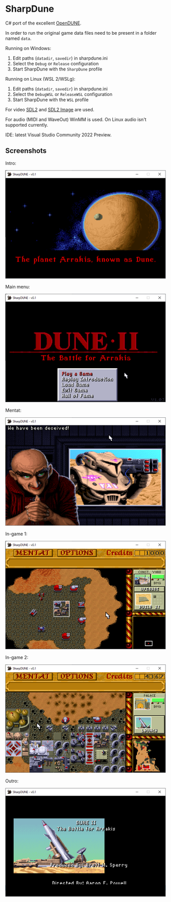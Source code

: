 # SharpDune
C# port of the excellent [OpenDUNE](https://github.com/OpenDUNE/OpenDUNE).

In order to run the original game data files need to be present in a folder named `data`.

Running on Windows:
1. Edit paths (`datadir`, `savedir`) in sharpdune.ini
2. Select the `Debug` or `Release` configuration
3. Start SharpDune with the `SharpDune` profile

Running on Linux (WSL 2/WSLg):
1. Edit paths (`datadir`, `savedir`) in sharpdune.ini
2. Select the `DebugWSL` or `ReleaseWSL` configuration
3. Start SharpDune with the `WSL` profile

For video [SDL2](https://www.libsdl.org) and [SDL2 Image](https://www.libsdl.org/projects/SDL_image) are used.

For audio (MIDI and WaveOut) WinMM is used. On Linux audio isn't supported currently.

IDE: latest Visual Studio Community 2022 Preview.

## Screenshots

Intro:

![](Images/intro.png)

Main menu:

![](Images/mainmenu.png)

Mentat:

![](Images/mentat.png)

In-game 1:

![](Images/ingame1.png)

In-game 2:

![](Images/ingame2.png)

Outro:

![](Images/outro.png)
